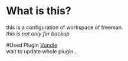 # What is this?
this is a configuration of workspace of freeman.  
*this is not only for backup*

#Used Plugin
[Vundle](https://github.com/VundleVim/Vundle.vim)  
wait to update whole plugin...
